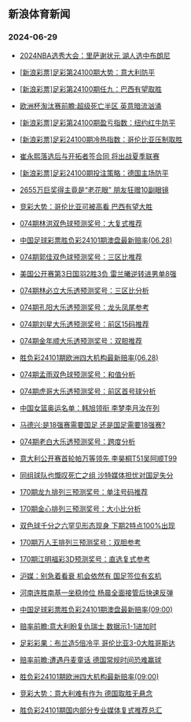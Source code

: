 ## 新浪体育新闻 
### 2024-06-29

+ [2024NBA选秀大会：里萨谢状元 湖人选中布朗尼](https://sports.sina.com.cn/basketball/nba/2024-06-28/doc-incaheim4611646.shtml)

+ [[新浪彩票]足彩第24100期大势：意大利防平](https://sports.sina.com.cn/l/2024-06-28/doc-incafttw6373215.shtml)

+ [[新浪彩票]足彩第24100期任九：巴西有望取胜](https://sports.sina.com.cn/l/2024-06-28/doc-incafttr4762287.shtml)

+ [欧洲杯淘汰赛前瞻:超级死亡半区 英意暗流汹涌](https://sports.sina.com.cn/l/2024-06-28/doc-incaheis6238509.shtml)

+ [[新浪彩票]足彩第24100期盈亏指数：纽约红牛防平](https://sports.sina.com.cn/l/2024-06-28/doc-incafttw6375413.shtml)

+ [[新浪彩票]足彩24100期冷热指数：哥伦比亚压制取胜](https://sports.sina.com.cn/l/2024-06-28/doc-incafxzu6314716.shtml)

+ [崔永熙落选后与开拓者签合同 将出战夏季联赛](https://sports.sina.com.cn/basketball/nba/2024-06-28/doc-incaheim4620778.shtml)

+ [[新浪彩票]足彩24100期投注策略：德国主场防平](https://sports.sina.com.cn/l/2024-06-28/doc-incafttw6374936.shtml)

+ [2655万巨奖得主竟是“老花眼” 朋友狂赠10副眼镜](https://sports.sina.com.cn/l/2024-06-28/doc-incafttr4757934.shtml)

+ [竞彩大势：哥伦比亚可被高看 巴西有望大胜](https://sports.sina.com.cn/l/2024-06-28/doc-incaefse9044020.shtml)

+ [074期林洪双色球预测奖号：大复式推荐](https://sports.sina.com.cn/l/2024-06-28/doc-incaheis6236904.shtml)

+ [中国足球彩票胜负彩24101期澳盘最新赔率(06.28)](https://sports.sina.com.cn/l/2024-06-28/doc-incahkri4545546.shtml)

+ [074期郭佳双色球预测奖号：三区比推荐](https://sports.sina.com.cn/l/2024-06-28/doc-incaheis6236172.shtml)

+ [美国公开赛第3日国羽2胜3负 雷兰曦逆转进男单8强](https://sports.sina.com.cn/others/badmin/2024-06-28/doc-incafxzr8552774.shtml)

+ [074期林必立大乐透预测奖号：三区比分析](https://sports.sina.com.cn/l/2024-06-28/doc-incafxzu6309177.shtml)

+ [074期孔阳大乐透预测奖号：龙头凤尾参考](https://sports.sina.com.cn/l/2024-06-28/doc-incafxzu6307437.shtml)

+ [074期刘星大乐透预测奖号：前区15码推荐](https://sports.sina.com.cn/l/2024-06-28/doc-incafxzp4697852.shtml)

+ [074期金年顺大乐透预测奖号：双胆推荐](https://sports.sina.com.cn/l/2024-06-28/doc-incafxzp4696265.shtml)

+ [胜负彩24101期欧洲四大机构最新赔率(06.28)](https://sports.sina.com.cn/l/2024-06-28/doc-incahkrq6157708.shtml)

+ [074期孟雨双色球预测奖号：和值分析](https://sports.sina.com.cn/l/2024-06-28/doc-incaheis6236746.shtml)

+ [074期虎哥大乐透预测奖号：前区首号球分析](https://sports.sina.com.cn/l/2024-06-28/doc-incafxzu6304058.shtml)

+ [中国女篮奥运名单：韩旭领衔 李梦李月汝在列](https://sports.sina.com.cn/basketball/cba/2024-06-28/doc-incahzph5962195.shtml)

+ [马德兴:是18强赛需要国足 还是国足需要18强赛?](https://sports.sina.com.cn/china/2024-06-28/doc-incahqxn6095618.shtml)

+ [074期老白大乐透预测奖号：跨度分析](https://sports.sina.com.cn/l/2024-06-28/doc-incafxzu6308857.shtml)

+ [意大利公开赛首轮帕万等领先 李昊桐T51吴阿顺T99](https://sports.sina.com.cn/golf/pgatour/2024-06-28/doc-incaheis6225072.shtml)

+ [同组球队也慨叹死亡之组 沙特媒体担忧对国足失分](https://sports.sina.com.cn/china/2024-06-28/doc-incahkri4548711.shtml)

+ [170期龙九排列三预测奖号：单注号码推荐](https://sports.sina.com.cn/l/2024-06-28/doc-incaheis6217808.shtml)

+ [170期金心排列三预测奖号：大小比分析](https://sports.sina.com.cn/l/2024-06-28/doc-incaheim4606613.shtml)

+ [双色球千分之六罕见形态现身 下期2特点100%出现](https://sports.sina.com.cn/l/2024-06-28/doc-incaheim4605647.shtml)

+ [170期万人王排列三预测奖号：双胆参考](https://sports.sina.com.cn/l/2024-06-28/doc-incaheim4605568.shtml)

+ [170期江明福彩3D预测奖号：直选复式参考](https://sports.sina.com.cn/l/2024-06-28/doc-incaheim4596964.shtml)

+ [沪媒：别急着看衰 机会依然有 国足签位有玄机](https://sports.sina.com.cn/china/2024-06-28/doc-incafxzp4690944.shtml)

+ [河南连胜南基一坐稳帅位 杨晨全面接管后快速反弹](https://sports.sina.com.cn/china/2024-06-28/doc-incahqxn6094251.shtml)

+ [中国足球彩票胜负彩24101期澳盘最新赔率(09:00)](https://sports.sina.com.cn/l/2024-06-28/doc-incahkri4545546.shtml)

+ [赔率前瞻:意大利盼复仇瑞士 数据示1-1进加时](https://sports.sina.com.cn/l/2024-06-29/doc-incakayp3840363.shtml)

+ [足彩彩果：布兰造5倍冷平 哥伦比亚3-0大胜哥斯达](https://sports.sina.com.cn/l/2024-06-29/doc-incakayp3852734.shtml)

+ [赔率前瞻:遭遇丹麦童话 德国常规时间恐难赢球](https://sports.sina.com.cn/l/2024-06-29/doc-incakayu5451831.shtml)

+ [胜负彩24101期欧洲四大机构最新赔率(09:00)](https://sports.sina.com.cn/l/2024-06-28/doc-incahkrq6157708.shtml)

+ [竞彩大势：意大利难有作为 德国取胜无悬念](https://sports.sina.com.cn/l/2024-06-29/doc-incakayp3857009.shtml)

+ [胜负彩24101期国内部分专业媒体复式推荐总汇](https://sports.sina.com.cn/l/2024-06-29/doc-incakihs5368829.shtml)

